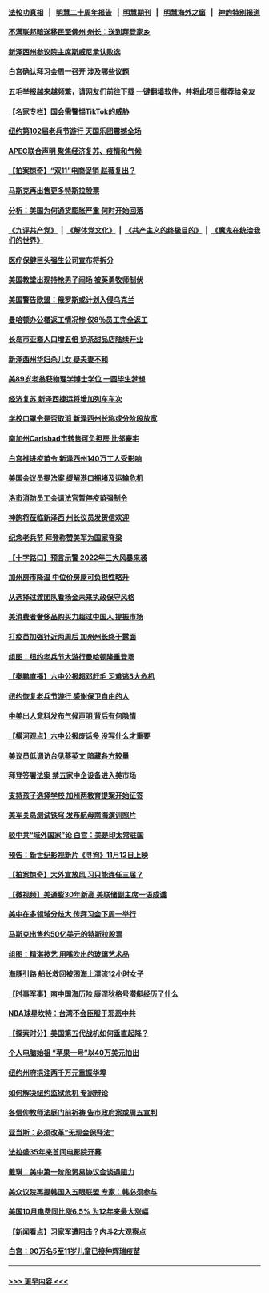 #### [法轮功真相](https://github.com/gfw-breaker/truth/blob/master/README.md?t=0) &nbsp;&nbsp;|&nbsp;&nbsp; [明慧二十周年报告](https://github.com/gfw-breaker/mh-reports/blob/master/README.md?t=0) &nbsp;&nbsp;|&nbsp;&nbsp;[明慧期刊](https://github.com/gfw-breaker/mh-qikan) &nbsp;&nbsp;|&nbsp;&nbsp; [明慧海外之窗](https://github.com/gfw-breaker/mh-news/blob/master/README.md?t=0) &nbsp;&nbsp;|&nbsp;&nbsp; [神韵特别报道](https://github.com/gfw-breaker/mh-news/blob/master/shenyun.md?t=0)
#### [不满联邦暗送移民至佛州 州长：送到拜登家乡](../pages/nsc412/n13370881.md?t=11130601) 
#### [新泽西州参议院主席斯威尼承认败选](../pages/nsc412/n13372587.md?t=11130601) 
#### [白宫确认拜习会周一召开 涉及哪些议题](../pages/nsc412/n13372441.md?t=11130601) 
#### 五毛举报越来越频繁，请网友们前往下载 [一键翻墙软件](https://github.com/gfw-breaker/ssr-accounts)，并将此项目推荐给亲友
#### [【名家专栏】国会需警惕TikTok的威胁](../pages/nsc412/n13372082.md?t=11130601) 
#### [纽约第102届老兵节游行 天国乐团震撼全场](../pages/nsc412/n13371205.md?t=11130601) 
#### [APEC联合声明 聚焦经济复苏、疫情和气候](../pages/nsc412/n13372356.md?t=11130601) 
#### [【拍案惊奇】“双11”电商促销 赵薇复出？](../pages/nsc412/n13372037.md?t=11130601) 
#### [马斯克再出售更多特斯拉股票](../pages/nsc412/n13372271.md?t=11130601) 
#### [分析：美国为何通货膨胀严重 何时开始回落](../pages/nsc412/n13370596.md?t=11130601) 
#### [《九评共产党》](https://github.com/begood0513/9ping.md/blob/master/README.md) &nbsp;|&nbsp; [《解体党文化》](../../../../jtdwh.md/blob/master/README.md)  &nbsp;|&nbsp; [《共产主义的终极目的》](../../../../gczydzjmd.md/blob/master/README.md) &nbsp;|&nbsp; [《魔鬼在统治我们的世界》](../../../../mgztzwmdsj.md/blob/master/README.md) 
#### [医疗保健巨头强生公司宣布将拆分](../pages/nsc412/n13371989.md?t=11130601) 
#### [美国教堂出现持枪男子闹场 被英勇牧师制伏](../pages/nsc412/n13371598.md?t=11130601) 
#### [美国警告欧盟：俄罗斯或计划入侵乌克兰](../pages/nsc412/n13371303.md?t=11130601) 
#### [曼哈顿办公楼返工情况惨 仅8％员工完全返工](../pages/nsc412/n13371234.md?t=11130601) 
#### [长岛市亚裔人口增五倍 奶茶甜品店陆续开业](../pages/nsc412/n13371158.md?t=11130601) 
#### [新泽西州华妇杀儿女 疑夫妻不和](../pages/nsc412/n13371118.md?t=11130601) 
#### [美89岁老翁获物理学博士学位 一圆毕生梦想](../pages/nsc412/n13371138.md?t=11130601) 
#### [经济复苏 新泽西捷运将增加列车车次](../pages/nsc412/n13371136.md?t=11130601) 
#### [学校口罩令是否取消 新泽西州长称或分阶段放宽](../pages/nsc412/n13371099.md?t=11130601) 
#### [南加州Carlsbad市转售可负担房 比邻豪宅](../pages/nsc412/n13371071.md?t=11130601) 
#### [白宫推进疫苗令 新泽西州140万工人受影响](../pages/nsc412/n13371072.md?t=11130601) 
#### [美国会议员提法案 缓解港口拥堵及运输危机](../pages/nsc412/n13371032.md?t=11130601) 
#### [洛市消防员工会请法官暂停疫苗强制令](../pages/nsc412/n13371017.md?t=11130601) 
#### [神韵将莅临新泽西 州长议员发贺信欢迎](../pages/nsc412/n13370455.md?t=11130601) 
#### [纪念老兵节 拜登称赞美军为国家脊梁](../pages/nsc412/n13370486.md?t=11130601) 
#### [【十字路口】预言示警 2022年三大风暴来袭](../pages/nsc412/n13370068.md?t=11130601) 
#### [加州房市降温 中位价房屋可负担性略升](../pages/nsc412/n13370919.md?t=11130601) 
#### [从选择过渡团队看杨金未来执政保守风格](../pages/nsc412/n13370607.md?t=11130601) 
#### [美消费者奢侈品购买力超过中国人 提振市场](../pages/nsc412/n13370499.md?t=11130601) 
#### [打疫苗加强针近两周后 加州州长终于露面](../pages/nsc412/n13370798.md?t=11130601) 
#### [组图：纽约老兵节大游行曼哈顿隆重登场](../pages/nsc412/n13370832.md?t=11130601) 
#### [【秦鹏直播】六中公报超邓赶毛 习难逃5大危机](../pages/nsc412/n13370641.md?t=11130601) 
#### [纽约恢复老兵节游行 感谢保卫自由的人](../pages/nsc412/n13370683.md?t=11130601) 
#### [中美出人意料发布气候声明 背后有何隐情](../pages/nsc412/n13370339.md?t=11130601) 
#### [【横河观点】六中公报废话多 没写什么才重要](../pages/nsc412/n13370642.md?t=11130601) 
#### [美议员低调访台见蔡英文 暗藏各方较量](../pages/nsc412/n13370119.md?t=11130601) 
#### [拜登签署法案 禁五家中企设备进入美市场](../pages/nsc412/n13370379.md?t=11130601) 
#### [支持孩子选择学校 加州两教育提案开始征签](../pages/nsc412/n13370370.md?t=11130601) 
#### [美军关岛测试铁穹 发布航母南海演训照片](../pages/nsc412/n13370417.md?t=11130601) 
#### [驳中共“域外国家”论 白宫：美是印太常驻国](../pages/nsc412/n13370330.md?t=11130601) 
#### [预告：新世纪影视新片《寻狗》11月12日上映](../pages/nsc412/n13370229.md?t=11130601) 
#### [【拍案惊奇】大外宣放风 习只能连任三届？](../pages/nsc412/n13369997.md?t=11130601) 
#### [【微视频】美通膨30年新高 美联储副主席一语成谶](../pages/nsc412/n13369768.md?t=11130601) 
#### [美中在多领域分歧大 传拜习会下周一举行](../pages/nsc412/n13370089.md?t=11130601) 
#### [马斯克出售约50亿美元的特斯拉股票](../pages/nsc412/n13368185.md?t=11130601) 
#### [组图：精湛技艺 用嘴吹出的玻璃艺术品](../pages/nsc412/n13369058.md?t=11130601) 
#### [海豚引路 船长救回被困海上漂流12小时女子](../pages/nsc412/n13368332.md?t=11130601) 
#### [【时事军事】南中国海历险 康涅狄格号潜艇经历了什么](../pages/nsc412/n13369107.md?t=11130601) 
#### [NBA球星坎特：台湾不会臣服于邪恶中共](../pages/nsc412/n13369401.md?t=11130601) 
#### [【探索时分】美国第五代战机如何垂直起降？](../pages/nsc412/n13368171.md?t=11130601) 
#### [个人电脑始祖 “苹果一号”以40万美元拍出](../pages/nsc412/n13368766.md?t=11130601) 
#### [纽约州府挹注两千万元重振华埠](../pages/nsc412/n13368947.md?t=11130601) 
#### [如何解决纽约监狱危机 专家辩论](../pages/nsc412/n13368911.md?t=11130601) 
#### [各信仰教师法庭门前祈祷 告市政府案或周五宣判](../pages/nsc412/n13368844.md?t=11130601) 
#### [亚当斯：必须改革“无现金保释法”](../pages/nsc412/n13368917.md?t=11130601) 
#### [法拉盛35年来首间电影院开幕](../pages/nsc412/n13368925.md?t=11130601) 
#### [戴琪：美中第一阶段贸易协议会谈遇阻力](../pages/nsc412/n13368806.md?t=11130601) 
#### [美众议院再提韩国入五眼联盟 专家：韩必须参与](../pages/nsc412/n13368509.md?t=11130601) 
#### [美国10月电费同比涨6.5% 为12年来最大涨幅](../pages/nsc412/n13368213.md?t=11130601) 
#### [【新闻看点】习家军遭阻击？内斗2大观察点](../pages/nsc412/n13367737.md?t=11130601) 
#### [白宫：90万名5至11岁儿童已接种辉瑞疫苗](../pages/nsc412/n13368554.md?t=11130601) 

----
#### [ >>> 更早内容 <<< ](../indexes/nsc412-earlier.md)
